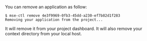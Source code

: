 You can remove an application as follow:

```console
$ mse-ctl remove 4e3f9969-0fb3-45dd-a230-ef7b82d1f283
Removing your application from the project...
```

It will remove it from your project dashboard.
It will also remove your context directory from your local host.
